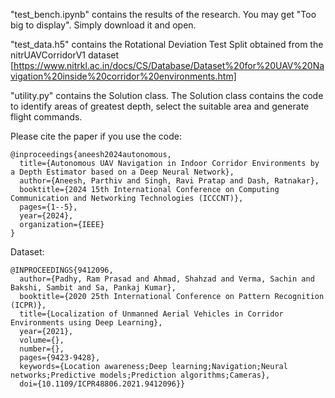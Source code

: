 "test_bench.ipynb" contains the results of the research. You may get "Too big to display". Simply download it and open.

"test_data.h5" contains the Rotational Deviation Test Split obtained from the nitrUAVCorridorV1 dataset [https://www.nitrkl.ac.in/docs/CS/Database/Dataset%20for%20UAV%20Navigation%20inside%20corridor%20environments.htm]

"utility.py" contains the Solution class. The Solution class contains the code to identify areas of greatest depth, select the suitable area and generate flight commands.

Please cite the paper if you use the code:
```
@inproceedings{aneesh2024autonomous,
  title={Autonomous UAV Navigation in Indoor Corridor Environments by a Depth Estimator based on a Deep Neural Network},
  author={Aneesh, Parthiv and Singh, Ravi Pratap and Dash, Ratnakar},
  booktitle={2024 15th International Conference on Computing Communication and Networking Technologies (ICCCNT)},
  pages={1--5},
  year={2024},
  organization={IEEE}
}
```

Dataset:
```
@INPROCEEDINGS{9412096,
  author={Padhy, Ram Prasad and Ahmad, Shahzad and Verma, Sachin and Bakshi, Sambit and Sa, Pankaj Kumar},
  booktitle={2020 25th International Conference on Pattern Recognition (ICPR)}, 
  title={Localization of Unmanned Aerial Vehicles in Corridor Environments using Deep Learning}, 
  year={2021},
  volume={},
  number={},
  pages={9423-9428},
  keywords={Location awareness;Deep learning;Navigation;Neural networks;Predictive models;Prediction algorithms;Cameras},
  doi={10.1109/ICPR48806.2021.9412096}}
```
